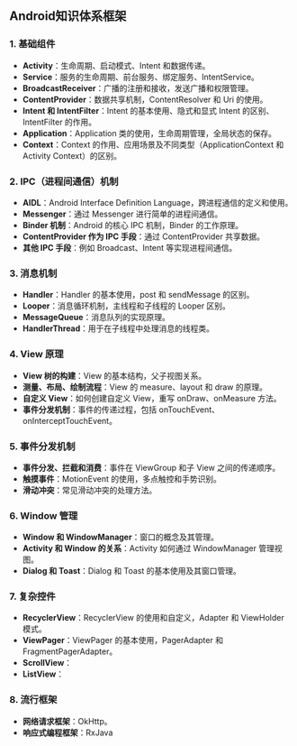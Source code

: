 ## Android知识体系框架

### 1. 基础组件

- **Activity**：生命周期、启动模式、Intent 和数据传递。
- **Service**：服务的生命周期、前台服务、绑定服务、IntentService。
- **BroadcastReceiver**：广播的注册和接收，发送广播和权限管理。
- **ContentProvider**：数据共享机制，ContentResolver 和 Uri 的使用。
- **Intent 和 IntentFilter**：Intent 的基本使用、隐式和显式 Intent 的区别、IntentFilter 的作用。
- **Application**：Application 类的使用，生命周期管理，全局状态的保存。
- **Context**：Context 的作用、应用场景及不同类型（ApplicationContext 和 Activity Context）的区别。

### 2. IPC（进程间通信）机制

- **AIDL**：Android Interface Definition Language，跨进程通信的定义和使用。
- **Messenger**：通过 Messenger 进行简单的进程间通信。
- **Binder 机制**：Android 的核心 IPC 机制，Binder 的工作原理。
- **ContentProvider 作为 IPC 手段**：通过 ContentProvider 共享数据。
- **其他 IPC 手段**：例如 Broadcast、Intent 等实现进程间通信。

### 3. 消息机制

- **Handler**：Handler 的基本使用，post 和 sendMessage 的区别。
- **Looper**：消息循环机制，主线程和子线程的 Looper 区别。
- **MessageQueue**：消息队列的实现原理。
- **HandlerThread**：用于在子线程中处理消息的线程类。

### 4. View 原理

- **View 树的构建**：View 的基本结构，父子视图关系。
- **测量、布局、绘制流程**：View 的 measure、layout 和 draw 的原理。
- **自定义 View**：如何创建自定义 View，重写 onDraw、onMeasure 方法。
- **事件分发机制**：事件的传递过程，包括 onTouchEvent、onInterceptTouchEvent。

### 5. 事件分发机制

- **事件分发、拦截和消费**：事件在 ViewGroup 和子 View 之间的传递顺序。
- **触摸事件**：MotionEvent 的使用，多点触控和手势识别。
- **滑动冲突**：常见滑动冲突的处理方法。

### 6. Window 管理

- **Window 和 WindowManager**：窗口的概念及其管理。
- **Activity 和 Window 的关系**：Activity 如何通过 WindowManager 管理视图。
- **Dialog 和 Toast**：Dialog 和 Toast 的基本使用及其窗口管理。

### 7. 复杂控件

- **RecyclerView**：RecyclerView 的使用和自定义，Adapter 和 ViewHolder 模式。
- **ViewPager**：ViewPager 的基本使用，PagerAdapter 和 FragmentPagerAdapter。
- **ScrollView**：
- **ListView**：

### 8. 流行框架

- **网络请求框架**：OkHttp。
- **响应式编程框架**：RxJava